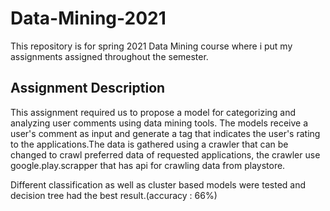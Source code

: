 # Data-Mining-2021
This repository is for spring 2021 Data Mining course where i put my assignments assigned throughout the semester. 
## Assignment Description

This assignment required us to propose a model for categorizing and analyzing user comments using data mining tools.
The models receive a user's comment as input and generate a tag that indicates the user's rating to the applications.The data is gathered using a crawler
that can be changed to crawl preferred data of requested applications, the crawler use ‫‪google.play.scrapper‬‬ that has api for crawling data from playstore.

Different classification as well as cluster based models were tested and decision tree had the best result.(accuracy : 66%)
